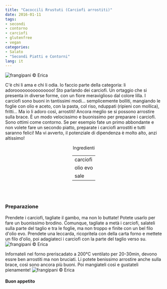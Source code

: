 ```yaml
---
title: "Cacoccili Rrustuti (Carciofi arrostiti)"
date: 2016-01-11
tags:
- secondi
- contorno
- carciofi
- glutenfree
- vegan
categories:
- Salato
- "Secondi Piatti e Contorni"
lang: it
---
```

![](header.jpg "frangipani © Erica")

C'è chi li ama e chi li odia. Io faccio parte della categoria: li adorooooooooooooooo! Sto parlando dei carciofi. Un ortaggio che si presenta in diverse forme, con un fiore meraviglioso dal colore lilla. I carciofi sono buoni in tantissimi modi... semplicemente bolliti, mangiando le foglie con olio e aceto, con la pasta, col riso, nduppati (ripieni con mollica), fritti... Ma io li adoro così, arrostiti! Ancora meglio se si possono arrostire sulla brace. È un modo velocissimo e buonissimo per preparare i carciofi. Sono ottimi come contorno. Se per esempio fate un primo abbondante e non volete fare un secondo piatto, preparate i carciofi arrostiti e tutti saranno felici! Ma vi avverto, il potenziale di dipendenza è molto alto, anzi altissimo!


<div id="wrapper" style="text-align: center">
  <div id="yourdiv" style="display: inline-block;">
    <div class="ingredients">
      <div class="ingredients-title">Ingredienti</div>
      <table>
        <tbody>
          </tr>
          <tr>
            <td>carciofi</td>
          </tr>
          <tr>
            <td>olio evo</td>
          </tr>
          <tr>
            <td>sale</td>
          </tr>
        </tbody>
      </table>
      <br></br>
    </div>
  </div>
</div>


<h3>
  <font color="grey">
    <i class="fa-solid fa-gears"></i>
  </font> Preparazione
</h3>

Prendete i carciofi, tagliate il gambo, ma non lo buttate! Potete usarlo per fare un buonissimo brodino. Comunque, tagliate a metà i carciofi, salateli sulla parte del taglio e tra le foglie, ma non troppo e finite con un bel filo d'olio evo. Prendete una leccarda, ricopritela con della carta forno e mettete un filo d'olio, poi adagiateci i carciofi con la parte del taglio verso su.
![](teglia.jpg "frangipani © Erica")

Infornateli nel forno preriscadato a 200°C ventilato per 20-30min, devono essre ben arrostiti ma non bruciati. Li potete benissimo arrostire anche sulla brace, così sono ancora più buoni. Poi mangiateli così e gustateli pienamente!
![](risultato.jpg "frangipani © Erica")

<h4>Buon appetito
  <font color="red">
    <i class="fa-regular fa-face-smile"></i>
  </font>
</h4>
